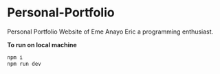# Personal-Portfolio
Personal Portfolio Website of Eme Anayo Eric a programming enthusiast.
  
**To run on local machine**
```js
npm i
npm run dev
```





